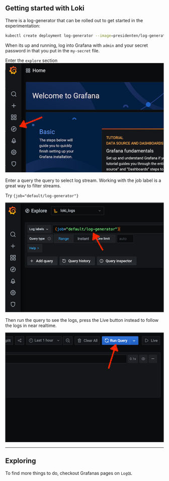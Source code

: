 
Getting started with Loki
-------------------------

There is a log-generator that can be rolled out to get started in the experimentation:

```bash
kubectl create deployment log-generator --image=presidenten/log-generator
```

When its up and running, log into Grafana with `admin` and your secret password in that you put in the `my-secret` file.

Enter the `explore` section
<img src="./assets/explore.png" width="600" />

Enter a query the query to select log stream.
Working with the job label is a great way to filter streams.

Try `{job="default/log-generator"}`

<img src="./assets/query.png" width="600" />

Then run the query to see the logs, press the Live button instead to follow the logs in near realtime.

<img src="./assets/run.png" width="600" />

---

Exploring
---------

To find more things to do, checkout Grafanas pages on `LogQL`

